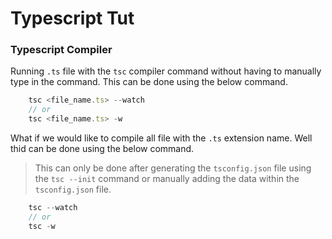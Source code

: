 # Typescript Tut

### Typescript Compiler

Running `.ts` file with the `tsc` compiler command without having to manually type in the command. This can be done using the below command.

```js
    tsc <file_name.ts> --watch
    // or
    tsc <file_name.ts> -w
```

What if we would like to compile all file with the `.ts` extension name. Well thid can be done using the below command.

> This can only be done after generating the `tsconfig.json` file using the `tsc --init` command or manually adding the data within the `tsconfig.json` file.

```js
    tsc --watch
    // or
    tsc -w
```